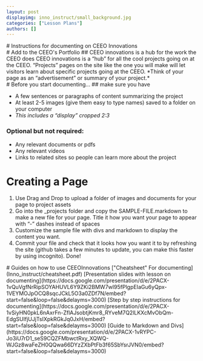 ```yaml
---
layout: post
displayimg: inno_instruct/small_background.jpg 
categories: ["Lesson Plans"] 
authors: []
---
```

<!--SITE_TITLE creates a title for your webpage----------------->
<div class="site_title" markdown="1">
# Instructions for documenting on CEEO Innovations
</div>

<!--IMAGE_TEXT_OVERLAY creates a image with a text box over it--------------------->
<div class="image_text_overlay" markdown="1">
# Add to the CEEO's Portfolio
## CEEO innovations is a hub for the work the CEEO does
CEEO innovations is a “hub” for all the cool projects going on at the CEEO. “Projects” pages on the site like the one you will make 
will let visitors learn about specific projects going  at the CEEO.
*Think of your page as an “advertisement” or summary of your project.*
</div>

<!--FREE WRITE lets you write any markdown you want (include images, lists, titles, code,etc)
               If something doesn't look how you expect on the page, try adding a linebreak after it--------------------->
<div class="free_write" markdown="1"> 
# Before you start documenting...
## make sure you have

- A few sentences or paragraphs of content summarizing the project 
- At least 2-5 images (give them easy to type names) saved to a folder on your computer
- *This includes a “display” cropped 2:3*

### Optional but not required:

- Any relevant documents or pdfs
- Any relevant videos
- Links to related sites so people can learn more about the project
</div>

<div class="free_write markdown="1">

# Creating a Page
1. Use Drag and Drop to upload a folder of images and documents for your page to project assets 
2. Go into the _projects folder and copy the SAMPLE-FILE.markdown to make a new file for your page. Title it how you want your page to appear with “-” dashes instead of spaces
3. Customize the sample file with divs and markdown to display the content you want.
4. Commit your file and check that it looks how you want it to by refreshing the site (github takes a few minutes to update, you can make this faster by using incognito).
Done!

</div>

<!--PDF creates a grid of pdfs--------------------->
<div class="pdf" markdown="1">
# Guides on how to use CEEOInnovations 
["Cheatsheet" For documenting](Inno_instruct/cheatsheet.pdf)
[Presentation slides with lesson on documenting](https://docs.google.com/presentation/d/e/2PACX-1vQuVgfNrRipSOYAHUVL6Y9ZKi2BMW7wI95fPlgpEIaGu6yQpx-1VEYMOJpOCQ8sqcJCkL5O3a0ZDf7N/embed?start=false&loop=false&delayms=3000)
[Step by step instructions for documenting](https://docs.google.com/presentation/d/e/2PACX-1vSiyHN0pkL6nAxrFn-ZflAJsobtjKmr8_RYveM7Q2lLKXcMvObQm-EdgSUIfjUJjTsIXpkRGkJq0JxH/embed?start=false&loop=false&delayms=3000)
[Guide to Markdown and Divs](https://docs.google.com/presentation/d/e/2PACX-1vRYPC-Jo3iU7rD1_seS9CQZFMbwctRxy_XQWQ-WJGz8waFeZH0QQwa66DYzZXbPtFb3f65SbYsrJVN0/embed?start=false&loop=false&delayms=3000)
</div>

<!--FREE WRITE lets you write any markdown you want (include images, lists, titles, code,etc)
               If something doesn't look how you expect on the page, try adding a linebreak after it--------------------->
<div class="free_write" markdown="1"> 
</div>


